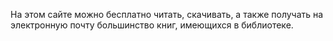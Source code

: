 На этом сайте можно бесплатно читать, скачивать, а также получать на электронную почту большинство книг, имеющихся в библиотеке.

